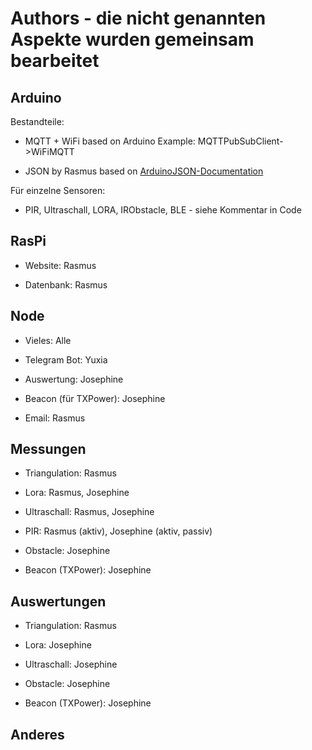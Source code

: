 # Authors - die nicht genannten Aspekte wurden gemeinsam bearbeitet

## Arduino

Bestandteile:

- MQTT + WiFi based on Arduino Example: MQTTPubSubClient->WiFiMQTT

- JSON by Rasmus based on [ArduinoJSON-Documentation](https://arduinojson.org/v6/api/jsondocument/)

Für einzelne Sensoren:

- PIR, Ultraschall, LORA, IRObstacle, BLE - siehe Kommentar in Code

## RasPi

- Website: Rasmus

- Datenbank: Rasmus

## Node

- Vieles: Alle

- Telegram Bot: Yuxia

- Auswertung: Josephine

- Beacon (für TXPower): Josephine

- Email: Rasmus

## Messungen

- Triangulation: Rasmus

- Lora: Rasmus, Josephine

- Ultraschall: Rasmus, Josephine

- PIR: Rasmus (aktiv), Josephine (aktiv, passiv)

- Obstacle: Josephine

- Beacon (TXPower): Josephine

## Auswertungen

- Triangulation: Rasmus

- Lora: Josephine

- Ultraschall: Josephine

- Obstacle: Josephine

- Beacon (TXPower): Josephine

## Anderes
